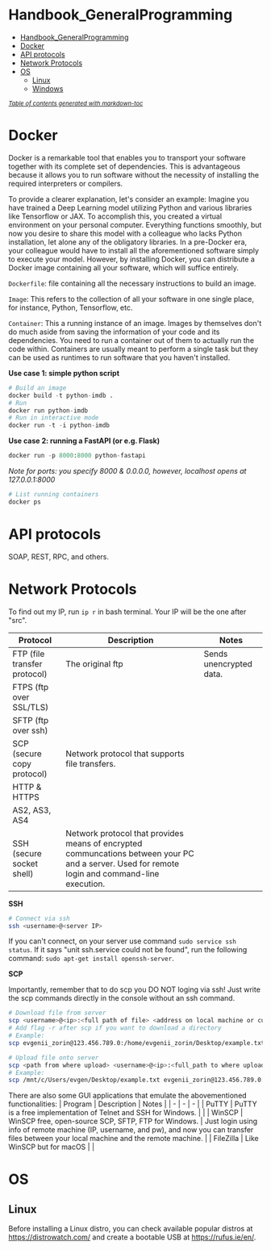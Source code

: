 # Handbook_GeneralProgramming

- [Handbook_GeneralProgramming](#handbook-generalprogramming)
- [Docker](#docker)
- [API protocols](#api-protocols)
- [Network Protocols](#network-protocols)
- [OS](#os)
  * [Linux](#linux)
  * [Windows](#windows)

<small><i><a href='http://ecotrust-canada.github.io/markdown-toc/'>Table of contents generated with markdown-toc</a></i></small>

# Docker

Docker is a remarkable tool that enables you to transport your software together with its complete set of dependencies. This is advantageous because it allows you to run software without the necessity of installing the required interpreters or compilers.

To provide a clearer explanation, let's consider an example: Imagine you have trained a Deep Learning model utilizing Python and various libraries like Tensorflow or JAX. To accomplish this, you created a virtual environment on your personal computer. Everything functions smoothly, but now you desire to share this model with a colleague who lacks Python installation, let alone any of the obligatory libraries. In a pre-Docker era, your colleague would have to install all the aforementioned software simply to execute your model. However, by installing Docker, you can distribute a Docker image containing all your software, which will suffice entirely.

`Dockerfile`: file containing all the necessary instructions to build an image. 

`Image`: This refers to the collection of all your software in one single place, for instance, Python, Tensorflow, etc. 

`Container`: This a running instance of an image. Images by themselves don't do much aside from saving the information of your code and its dependencies. You need to run a container out of them to actually run the code within. Containers are usually meant to perform a single task but they can be used as runtimes to run software that you haven't installed.

**Use case 1: simple python script**
```py
# Build an image
docker build -t python-imdb .
# Run
docker run python-imdb
# Run in interactive mode
docker run -t -i python-imdb
```

**Use case 2: running a FastAPI (or e.g. Flask)**
```py
docker run -p 8000:8000 python-fastapi
```

*Note for ports: you specify 8000 & 0.0.0.0, however, localhost opens at 127.0.0.1:8000*

```py
# List running containers
docker ps
```



# API protocols

SOAP, REST, RPC, and others.

# Network Protocols

To find out my IP, run `ip r` in bash terminal. Your IP will be the one after "src".

| Protocol | Description | Notes | 
| - | - | - |
| FTP (file transfer protocol) | The original ftp | Sends unencrypted data. |
| FTPS (ftp over SSL/TLS) | | |
| SFTP (ftp over ssh) | | |
| SCP (secure copy protocol) | Network protocol that supports file transfers. |  |
| HTTP & HTTPS | | |
| AS2, AS3, AS4 | | |
| SSH (secure socket shell) | Network protocol that provides means of encrypted communcations between your PC and a server. Used for remote login and command-line execution. | |

**SSH**
```bash
# Connect via ssh
ssh <username>@<server IP>
```

If you can't connect, on your server use command `sudo service ssh status`. If it says "unit ssh.service could not be found", run the following command: `sudo apt-get install openssh-server`.

**SCP**

Importantly, remember that to do scp you DO NOT loging via ssh! Just write the scp commands directly in the console without an ssh command.
```bash
# Download file from server
scp <username>@<ip>:<full path of file> <address on local machine or current dir>
# Add flag -r after scp if you want to download a directory
# Example:
scp evgenii_zorin@123.456.789.0:/home/evgenii_zorin/Desktop/example.txt /mnt/c/Users/evgen/Desktop

# Upload file onto server
scp <path from where upload> <username>@<ip>:<full_path to where upload>
# Example:
scp /mnt/c/Users/evgen/Desktop/example.txt evgenii_zorin@123.456.789.0:/home/evgenii_zorin/Desktop
```

There are also some GUI applications that emulate the abovementioned functionalities:
| Program | Description | Notes |
| - | - | - |
| PuTTY | PuTTY is a free implementation of Telnet and SSH for Windows. | |
| WinSCP | WinSCP free, open-source SCP, SFTP, FTP for Windows. | Just login using info of remote machine (IP, username, and pw), and now you can transfer files between your local machine and the remote machine. |
| FileZilla | Like WinSCP but for macOS | |


# OS

## Linux

Before installing a Linux distro, you can check available popular distros at https://distrowatch.com/ and create a bootable USB at https://rufus.ie/en/. 
